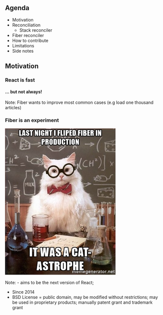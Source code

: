 ## Agenda
- Motivation
- Reconciliation
  - Stack reconciler
- Fiber reconciler
- How to contribute
- Limitations
- Side notes


## Motivation


### React is fast

#### ... but not always!

Note: Fiber wants to improve most common cases (e.g load one thousand articles)


### Fiber is an experiment

<img src="./slides/images/cat-astrophe.jpg" />

Note: - aims to be the next version of React;
- Since 2014
- BSD License = public domain, may be modified without restrictions; may be used in proprietary products; manually patent grant and trademark grant
